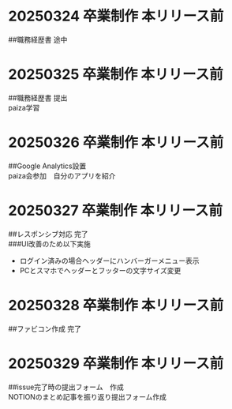 # 20250324 卒業制作 本リリース前<br>
##職務経歴書  途中<br>

# 20250325 卒業制作 本リリース前<br>
##職務経歴書  提出<br>
paiza学習<br>

# 20250326 卒業制作 本リリース前<br>
##Google Analytics設置<br>
paiza会参加　自分のアプリを紹介<br>

# 20250327 卒業制作 本リリース前<br>
##レスポンシブ対応 完了<br>
###UI改善のため以下実施
- ログイン済みの場合ヘッダーにハンバーガーメニュー表示<br>
- PCとスマホでヘッダーとフッターの文字サイズ変更<br>

# 20250328 卒業制作 本リリース前<br>
##ファビコン作成 完了<br>

# 20250329 卒業制作 本リリース前<br>
##issue完了時の提出フォーム　作成<br>
NOTIONのまとめ記事を振り返り提出フォーム作成<br>